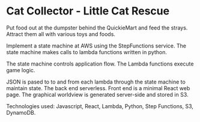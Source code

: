 # Cat Collector - Little Cat Rescue
Put food out at the dumpster behind the QuickieMart and feed the strays.
Attract them all with various toys and foods.


Implement a state machine at AWS using the StepFunctions service.
The state machine makes calls to lambda functions written in python. 

The state machine controls application flow.
The Lambda functions execute game logic.


JSON is pased to to and from each lambda through the state machine to maintain state.
The back end serverless.
Front end is a minimal React web page.
The graphical worldview is generated server-side and stored in S3.

Technologies used: Javascript, React, Lambda, Python, Step Functions, S3, DynamoDB.
